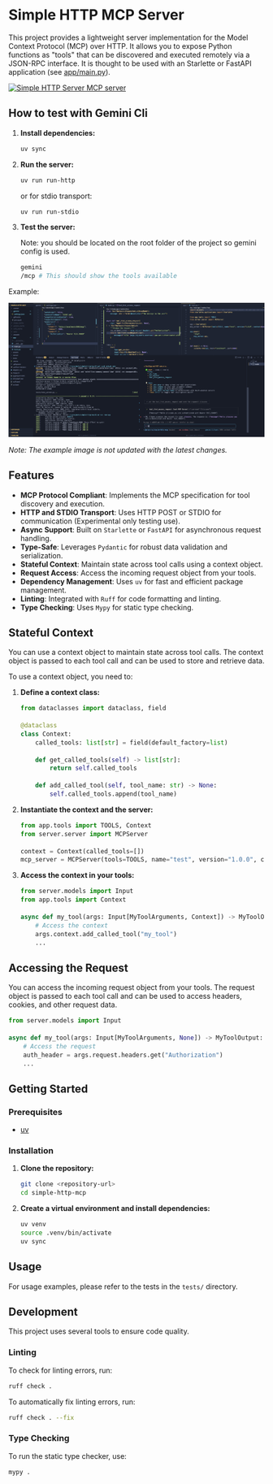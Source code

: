 # Simple HTTP MCP Server

This project provides a lightweight server implementation for the Model Context Protocol (MCP) over HTTP. It allows you to expose Python functions as "tools" that can be discovered and executed remotely via a JSON-RPC interface. It is thought to be used with an Starlette or FastAPI application (see [app/main.py](app/main.py)).

<a href="https://glama.ai/mcp/servers/@yeison-liscano/http_mcp">
  <img width="380" height="200" src="https://glama.ai/mcp/servers/@yeison-liscano/http_mcp/badge" alt="Simple HTTP Server MCP server" />
</a>

## How to test with Gemini Cli

1.  **Install dependencies:**
    ```bash
    uv sync
    ```

2.  **Run the server:**
    ```bash
    uv run run-http
    ```
    or for stdio transport:
    ```bash
    uv run run-stdio
    ```

3.  **Test the server:**

    Note: you should be located on the root folder of the project so gemini config is used.

    ```bash
    gemini
    /mcp # This should show the tools available
    ```

Example:

![Example](assets/gemini_test.png)

*Note: The example image is not updated with the latest changes.*

## Features

- **MCP Protocol Compliant**: Implements the MCP specification for tool discovery and execution.
- **HTTP and STDIO Transport**: Uses HTTP POST or STDIO for communication (Experimental only testing use).
- **Async Support**: Built on `Starlette` or `FastAPI` for asynchronous request handling.
- **Type-Safe**: Leverages `Pydantic` for robust data validation and serialization.
- **Stateful Context**: Maintain state across tool calls using a context object.
- **Request Access**: Access the incoming request object from your tools.
- **Dependency Management**: Uses `uv` for fast and efficient package management.
- **Linting**: Integrated with `Ruff` for code formatting and linting.
- **Type Checking**: Uses `Mypy` for static type checking.

## Stateful Context

You can use a context object to maintain state across tool calls. The context object is passed to each tool call and can be used to store and retrieve data.

To use a context object, you need to:

1.  **Define a context class:**
    ```python
    from dataclasses import dataclass, field

    @dataclass
    class Context:
        called_tools: list[str] = field(default_factory=list)

        def get_called_tools(self) -> list[str]:
            return self.called_tools

        def add_called_tool(self, tool_name: str) -> None:
            self.called_tools.append(tool_name)
    ```

2.  **Instantiate the context and the server:**
    ```python
    from app.tools import TOOLS, Context
    from server.server import MCPServer

    context = Context(called_tools=[])
    mcp_server = MCPServer(tools=TOOLS, name="test", version="1.0.0", context=context)
    ```

3.  **Access the context in your tools:**
    ```python
    from server.models import Input
    from app.tools import Context

    async def my_tool(args: Input[MyToolArguments, Context]) -> MyToolOutput:
        # Access the context
        args.context.add_called_tool("my_tool")
        ...
    ```

## Accessing the Request

You can access the incoming request object from your tools. The request object is passed to each tool call and can be used to access headers, cookies, and other request data.

```python
from server.models import Input

async def my_tool(args: Input[MyToolArguments, None]) -> MyToolOutput:
    # Access the request
    auth_header = args.request.headers.get("Authorization")
    ...
```

## Getting Started

### Prerequisites

- [uv](https://docs.astral.sh/uv/getting-started/installation/)

### Installation

1.  **Clone the repository:**
    ```bash
    git clone <repository-url>
    cd simple-http-mcp
    ```

2.  **Create a virtual environment and install dependencies:**
    ```bash
    uv venv
    source .venv/bin/activate
    uv sync
    ```

## Usage

For usage examples, please refer to the tests in the `tests/` directory.

## Development

This project uses several tools to ensure code quality.

### Linting

To check for linting errors, run:

```bash
ruff check .
```

To automatically fix linting errors, run:

```bash
ruff check . --fix
```

### Type Checking

To run the static type checker, use:

```bash
mypy .
```